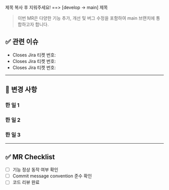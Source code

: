 제목 복사 후 지워주세요! ==> [develop → main] 제목

> 이번 MR은 다양한 기능 추가, 개선 및 버그 수정을 포함하여 main 브랜치에 통합하고자 합니다.

## ✅ 관련 이슈

- Closes Jira 티켓 번호:
- Closes Jira 티켓 번호:
- Closes Jira 티켓 번호:

---

## 🚀 변경 사항

### 한 일 1

### 한 일 2

### 한 일 3

---

## ✅ MR Checklist

- [ ] 기능 정상 동작 여부 확인
- [ ] Commit message convention 준수 확인
- [ ] 코드 리뷰 완료
